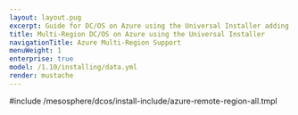 ```yaml
---
layout: layout.pug
excerpt: Guide for DC/OS on Azure using the Universal Installer adding a remote region.
title: Multi-Region DC/OS on Azure using the Universal Installer
navigationTitle: Azure Multi-Region Support
menuWeight: 1
enterprise: true
model: /1.10/installing/data.yml
render: mustache
---
```


#include /mesosphere/dcos/install-include/azure-remote-region-all.tmpl
